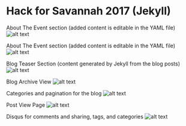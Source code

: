 # Hack for Savannah 2017 (Jekyll)

About The Event section (added content is editable in the YAML file)
![alt text](https://agora-file-storage-prod.s3.amazonaws.com/profile/portfolio/attachment/589560167724763909?response-content-disposition=inline%3B%20filename%3D%22Screen%2520Shot%25202017-09-13%2520at%252010.04.57%2520PM.png%22%3B%20filename%2A%3Dutf-8%27%27Screen%2520Shot%25202017-09-13%2520at%252010.04.57%2520PM.png&x-amz-security-token=FQoDYXdzEDsaDN3pE%2FG%2B89Rv%2B2ScrSK3A2oFOZFcvRJiZ9GZa9eu7%2F1QlaxCnk8YfWgUhKXjS2m5Dmou8pcmDzrM4237ZuEbc55%2FY9wH%2F%2BhTOryxOQ%2FqGTviSUzpt75bnltyCsZg2Rs0%2FgN2bEv93ICV5lluzJ9VyOBr2D1UTYftGZQLPJvlwFfVSx%2BlwO6NUwcl6Yiybt2REksxoi%2Bd%2BdXzrFa4ovQ%2Bcnk9RMTTUeTNSyH48LQc3OLNvTgaJPy02WxfB8eKtBk%2BrO%2FxRtCOZgGHGFAsjsQM%2FwkZdBuVX%2Fna5Vk4A%2FgQ9XEyHTPk6QVhKsiml%2FQcdXs5RVSTR0i9R1W8TnfJJPdfc6bMnh3%2B0xJ58vwZ5dcGn4q%2FnKctZP0A6H9RmxcqyTaxTcJkiZI9reaArAfIF4JT0s20Sm72Tc%2FibPL8qRTOburcrDHhyKk7sOChhiRsd7Xto9IzEJGL%2BOQYxR1B24xDZza0qre7zXoX%2BlSx78cmODVZy1p6TDTOMlRW16T5g2GbUcXAjezLOXD2iyTi0XxX3s3nXkQxIb4%2FjMvdYhPq4WsEdCzYy1neI1wQJMVDuQxtBJxeFNMXGsATllmXireRdHthH7k95HQoote%2FzwU%3D&AWSAccessKeyId=ASIAIXA37FSQQO2IEUPA&Expires=1508901808&Signature=5uyekC1NM2rj%2FBPmMhZL3Fk8pnI%3D)

About The Event section (added content is editable in the YAML file)
![alt text](https://agora-file-storage-prod.s3.amazonaws.com/profile/portfolio/attachment/391610553985763909?response-content-disposition=inline%3B%20filename%3D%22Screen%2520Shot%25202017-09-13%2520at%252010.05.10%2520PM.png%22%3B%20filename%2A%3Dutf-8%27%27Screen%2520Shot%25202017-09-13%2520at%252010.05.10%2520PM.png&x-amz-security-token=FQoDYXdzEDwaDDrx1gdI96I8NDDHQyK3A1na6jFQn7cKmP5T9t9WofL6sCBxaB4UtJj0Oq8cgyyuwJpg8%2BLiiyw4C%2FUS2UfQrPjTUpKikKqx8YYN0fdcRGQaAonQn9vBbae2WxIwYXtXPYZlr7DSzdJv%2BlsRoGE3xmSY3k7x770c2%2BnOZUW%2B%2F67Ym2f1zOoKj13bgH7MdyNaY4WGmfG2fPm15q%2BPJWTOAHi4trNuQnYAMfIRpcMTO78qfa9cxIYB7Kszmg%2F%2BfWqzJ8VInr91nYJpI%2BMiWE3A%2FkzUeOb7efAVgztoGEBO1oU1SISz8va%2B%2FSi20n6BPgQ%2FsQO3Df7Ym4Yq5p9GCngFuuQwl1kCxl7VrHkcZAU%2FTb4aeuIhupXiLLhYKn8z%2FT%2BNdzeWY4vK2P%2BwTw8BTeHbp%2B4rvMPyc4zwRMQAJnD9BTZY0m3tosx%2Fbkbz5MBoPwRVLrM1K%2Bc%2BaLCcyqWu2XWXxy7j4e4DP5k7ago9AIt4HQt6fibk7dBOmyreS%2BQMUMwhD2Aiyi5Q3zC5zs0fFJCAsi8UrnrEWD04XfBPqc6uGUjtE7TVVYKzB5VEa9BYC1naB7FTfGHBbwAQuKf%2FoYRXqCxLEgnRr4woy%2Bq%2FzwU%3D&AWSAccessKeyId=ASIAIPKTG7TVH5PRCOJQ&Expires=1508902088&Signature=D3eLF8rtUaZMZe5fYysnKVuzkYU%3D)


Blog Teaser Section (content generated by Jekyll from the blog posts)
![alt text](https://agora-file-storage-prod.s3.amazonaws.com/profile/portfolio/attachment/988903621568763909?response-content-disposition=inline%3B%20filename%3D%22Screen%2520Shot%25202017-09-13%2520at%252010.05.28%2520PM.png%22%3B%20filename%2A%3Dutf-8%27%27Screen%2520Shot%25202017-09-13%2520at%252010.05.28%2520PM.png&x-amz-security-token=FQoDYXdzEDsaDN3pE%2FG%2B89Rv%2B2ScrSK3A2oFOZFcvRJiZ9GZa9eu7%2F1QlaxCnk8YfWgUhKXjS2m5Dmou8pcmDzrM4237ZuEbc55%2FY9wH%2F%2BhTOryxOQ%2FqGTviSUzpt75bnltyCsZg2Rs0%2FgN2bEv93ICV5lluzJ9VyOBr2D1UTYftGZQLPJvlwFfVSx%2BlwO6NUwcl6Yiybt2REksxoi%2Bd%2BdXzrFa4ovQ%2Bcnk9RMTTUeTNSyH48LQc3OLNvTgaJPy02WxfB8eKtBk%2BrO%2FxRtCOZgGHGFAsjsQM%2FwkZdBuVX%2Fna5Vk4A%2FgQ9XEyHTPk6QVhKsiml%2FQcdXs5RVSTR0i9R1W8TnfJJPdfc6bMnh3%2B0xJ58vwZ5dcGn4q%2FnKctZP0A6H9RmxcqyTaxTcJkiZI9reaArAfIF4JT0s20Sm72Tc%2FibPL8qRTOburcrDHhyKk7sOChhiRsd7Xto9IzEJGL%2BOQYxR1B24xDZza0qre7zXoX%2BlSx78cmODVZy1p6TDTOMlRW16T5g2GbUcXAjezLOXD2iyTi0XxX3s3nXkQxIb4%2FjMvdYhPq4WsEdCzYy1neI1wQJMVDuQxtBJxeFNMXGsATllmXireRdHthH7k95HQoote%2FzwU%3D&AWSAccessKeyId=ASIAIXA37FSQQO2IEUPA&Expires=1508902140&Signature=%2BlVbVR0pWD0sEk5doOiTPCRW8pI%3D)

Blog Archive View
![alt text](https://agora-file-storage-prod.s3.amazonaws.com/profile/portfolio/attachment/908744329990863909?response-content-disposition=inline%3B%20filename%3D%22Screen%2520Shot%25202017-09-13%2520at%252010.06.51%2520PM.png%22%3B%20filename%2A%3Dutf-8%27%27Screen%2520Shot%25202017-09-13%2520at%252010.06.51%2520PM.png&x-amz-security-token=FQoDYXdzEDsaDN3pE%2FG%2B89Rv%2B2ScrSK3A2oFOZFcvRJiZ9GZa9eu7%2F1QlaxCnk8YfWgUhKXjS2m5Dmou8pcmDzrM4237ZuEbc55%2FY9wH%2F%2BhTOryxOQ%2FqGTviSUzpt75bnltyCsZg2Rs0%2FgN2bEv93ICV5lluzJ9VyOBr2D1UTYftGZQLPJvlwFfVSx%2BlwO6NUwcl6Yiybt2REksxoi%2Bd%2BdXzrFa4ovQ%2Bcnk9RMTTUeTNSyH48LQc3OLNvTgaJPy02WxfB8eKtBk%2BrO%2FxRtCOZgGHGFAsjsQM%2FwkZdBuVX%2Fna5Vk4A%2FgQ9XEyHTPk6QVhKsiml%2FQcdXs5RVSTR0i9R1W8TnfJJPdfc6bMnh3%2B0xJ58vwZ5dcGn4q%2FnKctZP0A6H9RmxcqyTaxTcJkiZI9reaArAfIF4JT0s20Sm72Tc%2FibPL8qRTOburcrDHhyKk7sOChhiRsd7Xto9IzEJGL%2BOQYxR1B24xDZza0qre7zXoX%2BlSx78cmODVZy1p6TDTOMlRW16T5g2GbUcXAjezLOXD2iyTi0XxX3s3nXkQxIb4%2FjMvdYhPq4WsEdCzYy1neI1wQJMVDuQxtBJxeFNMXGsATllmXireRdHthH7k95HQoote%2FzwU%3D&AWSAccessKeyId=ASIAIXA37FSQQO2IEUPA&Expires=1508902167&Signature=Tg6Vflbowl2utXu4jUz3%2BxHGDUU%3D)

Categories and pagination for the blog
![alt text](https://agora-file-storage-prod.s3.amazonaws.com/profile/portfolio/attachment/923515697282963909?response-content-disposition=inline%3B%20filename%3D%22Screen%2520Shot%25202017-09-13%2520at%252010.07.00%2520PM.png%22%3B%20filename%2A%3Dutf-8%27%27Screen%2520Shot%25202017-09-13%2520at%252010.07.00%2520PM.png&x-amz-security-token=FQoDYXdzEDwaDDrx1gdI96I8NDDHQyK3A1na6jFQn7cKmP5T9t9WofL6sCBxaB4UtJj0Oq8cgyyuwJpg8%2BLiiyw4C%2FUS2UfQrPjTUpKikKqx8YYN0fdcRGQaAonQn9vBbae2WxIwYXtXPYZlr7DSzdJv%2BlsRoGE3xmSY3k7x770c2%2BnOZUW%2B%2F67Ym2f1zOoKj13bgH7MdyNaY4WGmfG2fPm15q%2BPJWTOAHi4trNuQnYAMfIRpcMTO78qfa9cxIYB7Kszmg%2F%2BfWqzJ8VInr91nYJpI%2BMiWE3A%2FkzUeOb7efAVgztoGEBO1oU1SISz8va%2B%2FSi20n6BPgQ%2FsQO3Df7Ym4Yq5p9GCngFuuQwl1kCxl7VrHkcZAU%2FTb4aeuIhupXiLLhYKn8z%2FT%2BNdzeWY4vK2P%2BwTw8BTeHbp%2B4rvMPyc4zwRMQAJnD9BTZY0m3tosx%2Fbkbz5MBoPwRVLrM1K%2Bc%2BaLCcyqWu2XWXxy7j4e4DP5k7ago9AIt4HQt6fibk7dBOmyreS%2BQMUMwhD2Aiyi5Q3zC5zs0fFJCAsi8UrnrEWD04XfBPqc6uGUjtE7TVVYKzB5VEa9BYC1naB7FTfGHBbwAQuKf%2FoYRXqCxLEgnRr4woy%2Bq%2FzwU%3D&AWSAccessKeyId=ASIAIPKTG7TVH5PRCOJQ&Expires=1508902220&Signature=Xh%2B2YhhEE%2FeEWIcew5khW8r0758%3D)

Post View Page
![alt text](https://agora-file-storage-prod.s3.amazonaws.com/profile/portfolio/attachment/127682420583963909?response-content-disposition=inline%3B%20filename%3D%22Screen%2520Shot%25202017-09-13%2520at%252010.07.33%2520PM.png%22%3B%20filename%2A%3Dutf-8%27%27Screen%2520Shot%25202017-09-13%2520at%252010.07.33%2520PM.png&x-amz-security-token=FQoDYXdzEDsaDN3pE%2FG%2B89Rv%2B2ScrSK3A2oFOZFcvRJiZ9GZa9eu7%2F1QlaxCnk8YfWgUhKXjS2m5Dmou8pcmDzrM4237ZuEbc55%2FY9wH%2F%2BhTOryxOQ%2FqGTviSUzpt75bnltyCsZg2Rs0%2FgN2bEv93ICV5lluzJ9VyOBr2D1UTYftGZQLPJvlwFfVSx%2BlwO6NUwcl6Yiybt2REksxoi%2Bd%2BdXzrFa4ovQ%2Bcnk9RMTTUeTNSyH48LQc3OLNvTgaJPy02WxfB8eKtBk%2BrO%2FxRtCOZgGHGFAsjsQM%2FwkZdBuVX%2Fna5Vk4A%2FgQ9XEyHTPk6QVhKsiml%2FQcdXs5RVSTR0i9R1W8TnfJJPdfc6bMnh3%2B0xJ58vwZ5dcGn4q%2FnKctZP0A6H9RmxcqyTaxTcJkiZI9reaArAfIF4JT0s20Sm72Tc%2FibPL8qRTOburcrDHhyKk7sOChhiRsd7Xto9IzEJGL%2BOQYxR1B24xDZza0qre7zXoX%2BlSx78cmODVZy1p6TDTOMlRW16T5g2GbUcXAjezLOXD2iyTi0XxX3s3nXkQxIb4%2FjMvdYhPq4WsEdCzYy1neI1wQJMVDuQxtBJxeFNMXGsATllmXireRdHthH7k95HQoote%2FzwU%3D&AWSAccessKeyId=ASIAIXA37FSQQO2IEUPA&Expires=1508902247&Signature=1JXVF8eM2U2GgGn9n%2F5mWAC2GDg%3D)


Disqus for comments and sharing, tags, and categories
![alt text](https://agora-file-storage-prod.s3.amazonaws.com/profile/portfolio/attachment/545809822145963909?response-content-disposition=inline%3B%20filename%3D%22Screen%2520Shot%25202017-09-13%2520at%252010.08.12%2520PM.png%22%3B%20filename%2A%3Dutf-8%27%27Screen%2520Shot%25202017-09-13%2520at%252010.08.12%2520PM.png&x-amz-security-token=FQoDYXdzEDwaDDrx1gdI96I8NDDHQyK3A1na6jFQn7cKmP5T9t9WofL6sCBxaB4UtJj0Oq8cgyyuwJpg8%2BLiiyw4C%2FUS2UfQrPjTUpKikKqx8YYN0fdcRGQaAonQn9vBbae2WxIwYXtXPYZlr7DSzdJv%2BlsRoGE3xmSY3k7x770c2%2BnOZUW%2B%2F67Ym2f1zOoKj13bgH7MdyNaY4WGmfG2fPm15q%2BPJWTOAHi4trNuQnYAMfIRpcMTO78qfa9cxIYB7Kszmg%2F%2BfWqzJ8VInr91nYJpI%2BMiWE3A%2FkzUeOb7efAVgztoGEBO1oU1SISz8va%2B%2FSi20n6BPgQ%2FsQO3Df7Ym4Yq5p9GCngFuuQwl1kCxl7VrHkcZAU%2FTb4aeuIhupXiLLhYKn8z%2FT%2BNdzeWY4vK2P%2BwTw8BTeHbp%2B4rvMPyc4zwRMQAJnD9BTZY0m3tosx%2Fbkbz5MBoPwRVLrM1K%2Bc%2BaLCcyqWu2XWXxy7j4e4DP5k7ago9AIt4HQt6fibk7dBOmyreS%2BQMUMwhD2Aiyi5Q3zC5zs0fFJCAsi8UrnrEWD04XfBPqc6uGUjtE7TVVYKzB5VEa9BYC1naB7FTfGHBbwAQuKf%2FoYRXqCxLEgnRr4woy%2Bq%2FzwU%3D&AWSAccessKeyId=ASIAIPKTG7TVH5PRCOJQ&Expires=1508902267&Signature=7U1NkEFSChApfikcbbXKD7knLUo%3D)